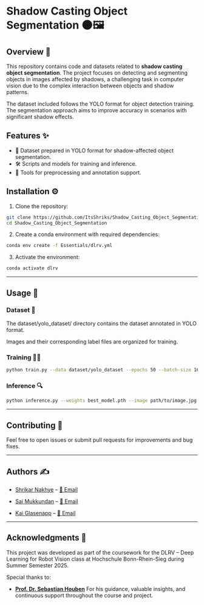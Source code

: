 # Shadow Casting Object Segmentation 🌑🖼️

## Overview 🎯

This repository contains code and datasets related to **shadow casting object segmentation**. The project focuses on detecting and segmenting objects in images affected by shadows, a challenging task in computer vision due to the complex interaction between objects and shadow patterns.

The dataset included follows the YOLO format for object detection training. The segmentation approach aims to improve accuracy in scenarios with significant shadow effects.



## Features ✨

- 📂 Dataset prepared in YOLO format for shadow-affected object segmentation.
- 🛠️ Scripts and models for training and inference.
- 🔧 Tools for preprocessing and annotation support.

## Installation ⚙️

1. Clone the repository:

```bash
git clone https://github.com/ItsShriks/Shadow_Casting_Object_Segmentation.git
cd Shadow_Casting_Object_Segmentation
```
2. Create a conda environment with required dependencies:
```bash
conda env create -f Essentials/dlrv.yml
```
3. Activate the environment:
```bash
conda activate dlrv
```
---

## Usage 🚀

### Dataset 📁
 The dataset/yolo_dataset/ directory contains the dataset annotated in YOLO format.

Images and their corresponding label files are organized for training.

### Training 🏋️‍♂️

```bash
python train.py --data dataset/yolo_dataset --epochs 50 --batch-size 16
```
### Inference 🔍
```bash
python inference.py --weights best_model.pth --image path/to/image.jpg
```

---

## Contributing 🤝

Feel free to open issues or submit pull requests for improvements and bug fixes.

---

## Authors ✍️

- [Shrikar Nakhye](https://www.linkedin.com/in/shrikar-n-053262188/) – [📧 Email](mailto:shrikar.nakhye@smail.inf.h-brs.de)

- [Sai Mukkundan](mailto:sai.ramamoorthy@smail.inf.h-brs.de) – [📧 Email](mailto:sai.ramamoorthy@smail.inf.h-brs.de)
- [Kai Glasenapp](mailto:kai.glasenapp@smail.inf.h-brs.de) – [📧 Email](mailto:kai.glasenapp@smail.inf.h-brs.de)

---

## Acknowledgments 🙏

This project was developed as part of the coursework for the DLRV – Deep Learning for Robot Vision class at Hochschule Bonn-Rhein-Sieg during Summer Semester 2025.

Special thanks to:

- [**Prof. Dr. Sebastian Houben**](sebastian.houben@h-brs.de)
  For his guidance, valuable insights, and continuous support throughout the course and project.
